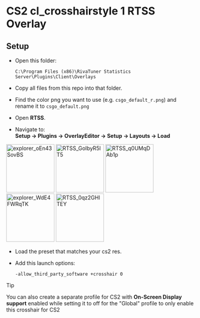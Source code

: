 # CS2 cl_crosshairstyle 1 RTSS Overlay

## Setup

- Open this folder:  
  ```
  C:\Program Files (x86)\RivaTuner Statistics Server\Plugins\Client\Overlays
  ```
- Copy all files from this repo into that folder.

- Find the color png you want to use (e.g. `csgo_default_r.png`) and rename it to `csgo_default.png`

- Open **RTSS**.

- Navigate to:  
  **Setup → Plugins → OverlayEditor → Setup → Layouts → Load**
<img width="128" height="128" alt="explorer_oEn43SovBS" src="https://github.com/user-attachments/assets/3b29b622-6af1-4022-a004-92e3d985db9d" />
<img width="128" height="128" alt="RTSS_GoIbyR5lT5" src="https://github.com/user-attachments/assets/c5c4ed67-3e41-4d4b-9f3f-f8588a1c58d0" />
<img width="128" height="128" alt="RTSS_q0UMqDAb1p" src="https://github.com/user-attachments/assets/1d5e98f5-2c3d-464d-8599-6941fed1d6b4" />
<img width="128" height="128" alt="explorer_WdE4FWRqTK" src="https://github.com/user-attachments/assets/900a68c3-1771-4e8c-9f21-875fdc68b333" />
<img width="128" height="128" alt="RTSS_0qz2GHlTEY" src="https://github.com/user-attachments/assets/ff4bcafc-20e4-44dd-91ab-09ed5b9382f6" />

- Load the preset that matches your cs2 res.

- Add this launch options:  
  ```
  -allow_third_party_software +crosshair 0
  ```

> [!TIP]
> You can also create a separate profile for CS2 with **On-Screen Display support** enabled while setting it to off for the "Global" profile to only enable this crosshair for CS2
